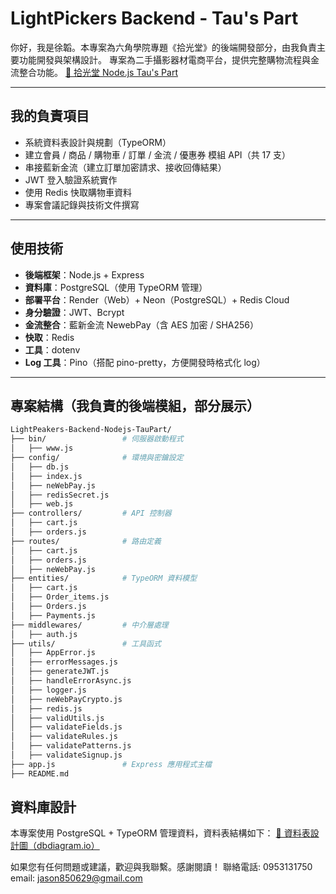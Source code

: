 # LightPickers Backend - Tau's Part

你好，我是徐韜。本專案為六角學院專題《拾光堂》的後端開發部分，由我負責主要功能開發與架構設計。
專案為二手攝影器材電商平台，提供完整購物流程與金流整合功能。
[🔗 拾光堂 Node.js Tau's Part](https://github.com/TauHsu/LightPeakers-Backend-Nodejs-TauPart/tree/main)

---

## 我的負責項目

- 系統資料表設計與規劃（TypeORM）
- 建立會員 / 商品 / 購物車 / 訂單 / 金流 / 優惠券 模組 API（共 17 支）
- 串接藍新金流（建立訂單加密請求、接收回傳結果）
- JWT 登入驗證系統實作
- 使用 Redis 快取購物車資料
- 專案會議記錄與技術文件撰寫

---

## 使用技術

- **後端框架**：Node.js + Express
- **資料庫**：PostgreSQL（使用 TypeORM 管理）
- **部署平台**：Render（Web）+ Neon（PostgreSQL）+ Redis Cloud
- **身分驗證**：JWT、Bcrypt
- **金流整合**：藍新金流 NewebPay（含 AES 加密 / SHA256）
- **快取**：Redis
- **工具**：dotenv
- **Log 工具**：Pino（搭配 pino-pretty，方便開發時格式化 log）

---

## 專案結構（我負責的後端模組，部分展示）

```bash
LightPeakers-Backend-Nodejs-TauPart/
├── bin/                 # 伺服器啟動程式
│   ├── www.js
├── config/              # 環境與密鑰設定
│   ├── db.js
│   ├── index.js
│   ├── neWebPay.js
│   ├── redisSecret.js
│   ├── web.js
├── controllers/         # API 控制器
│   ├── cart.js
│   ├── orders.js
├── routes/              # 路由定義
│   ├── cart.js
│   ├── orders.js
│   ├── neWebPay.js
├── entities/            # TypeORM 資料模型
│   ├── cart.js
│   ├── Order_items.js
│   ├── Orders.js
│   ├── Payments.js
├── middlewares/         # 中介層處理
│   ├── auth.js
├── utils/               # 工具函式
│   ├── AppError.js
│   ├── errorMessages.js
│   ├── generateJWT.js
│   ├── handleErrorAsync.js
│   ├── logger.js
│   ├── neWebPayCrypto.js
│   ├── redis.js
│   ├── validUtils.js
│   ├── validateFields.js
│   ├── validateRules.js
│   ├── validatePatterns.js
│   ├── validateSignup.js
├── app.js               # Express 應用程式主檔
├── README.md
```

## 資料庫設計

本專案使用 PostgreSQL + TypeORM 管理資料，資料表結構如下：
[🔗 資料表設計圖（dbdiagram.io）](https://dbdiagram.io/d/Light-Peakers-67ea32794f7afba184c42005)

如果您有任何問題或建議，歡迎與我聯繫。感謝閱讀！
聯絡電話: 0953131750
email: jason850629@gmail.com
